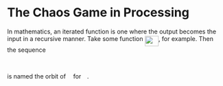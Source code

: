 # The Chaos Game in Processing

In mathematics, an iterated function is one where the output becomes the input in a recursive manner. Take some function <img src="/tex/7997339883ac20f551e7f35efff0a2b9.svg?invert_in_darkmode&sanitize=true" align=middle width=31.99783454999999pt height=24.65753399999998pt/>, for example. Then the sequence <p align="center"><img src="/tex/968cc67c49969686e6a029c0bb8d05f6.svg?invert_in_darkmode&sanitize=true" align=middle width=137.08914284999997pt height=16.438356pt/></p> is named the orbit of <img src="/tex/332cc365a4987aacce0ead01b8bdcc0b.svg?invert_in_darkmode&sanitize=true" align=middle width=9.39498779999999pt height=14.15524440000002pt/> for <img src="/tex/190083ef7a1625fbc75f243cffb9c96d.svg?invert_in_darkmode&sanitize=true" align=middle width=9.81741584999999pt height=22.831056599999986pt/>.

